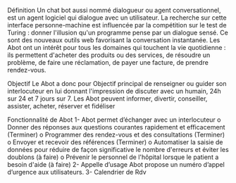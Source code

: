 Définition 
  Un chat bot aussi nommé dialogueur ou agent conversationnel, est un agent logiciel qui dialogue avec un utilisateur. La recherche sur cette interface personne-machine est influencée par la compétition sur le test de Turing : donner l'illusion qu'un programme pense par un dialogue sensé. Ce sont des nouveaux outils web favorisant la conversation instantanée.
  Les Abot ont un intérêt pour tous les domaines qui touchent la vie quotidienne : ils permettent d'acheter des produits ou des services, de résoudre un problème, de faire une réclamation, de payer une facture, de prendre rendez-vous.

Objectif 
  Le Abot a donc pour Objectif principal de renseigner ou guider son interlocuteur en lui donnant l'impression de discuter avec un humain, 24h sur 24 et 7 jours sur 7. Les Abot peuvent informer, divertir, conseiller, assister, acheter, réserver et fidéliser

Fonctionnalité de Abot
  1-	Abot permet d’échanger avec un interlocuteur
    o	Donner des réponses aux questions courantes rapidement et efficacement (Terminer)
    o	Programmer des rendez-vous et des consultations (Terminer)
    o	Envoyer et recevoir des références (Terminer)
    o	Automatiser la saisie de données pour réduire de façon significative le nombre d'erreurs et éviter les doublons (à faire)
    o	Prévenir le personnel de l'hôpital lorsque le patient a besoin d'aide (à faire)
  2-	Appelle d’usage
    Abot propose un numéro d’appel d’urgence aux utilisateurs.
  3- Calendrier de Rdv
